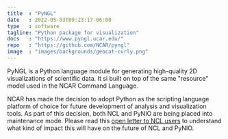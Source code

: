 ```yaml
---
title  : "PyNGL"
date   : 2022-05-03T09:23:17-06:00
type   : software
tagline: "Python package for visualization"
docs   : "https://www.pyngl.ucar.edu/"
repo   : "https://github.com/NCAR/pyngl"
image  : "images/backgrounds/geocat-curly.png"
---
```


PyNGL is a Python language module for generating high-quality 2D visualizations of scientific data. It si built on top of the same "resource" model used in the NCAR Command Language.

NCAR has made the decision to adopt Python as the scripting language platform of choice for future development of analysis and visualization tools. As part of this decision, both NCL and PyNIO are being placed into maintenance mode. Please read this [open letter to NCL users](https://www.ncl.ucar.edu/open_letter_to_ncl_users.shtml) to understand what kind of impact this will have on the future of NCL and PyNIO.